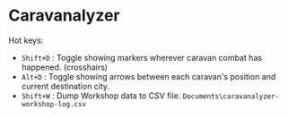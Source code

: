 # Caravanalyzer

Hot keys:

* `Shift+D` : Toggle showing markers wherever caravan combat has happened.  (crosshairs)
* `Alt+D` : Toggle showing arrows between each caravan's position and current destination city.
* `Shift+W` : Dump Workshop data to CSV file.  `Documents\caravanalyzer-workshop-log.csv`